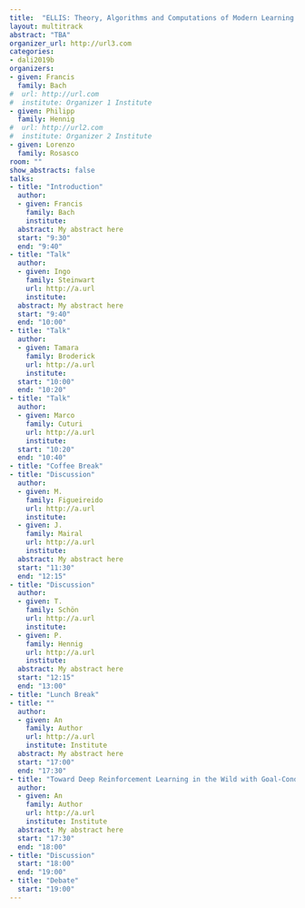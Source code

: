 ```yaml
---
title:  "ELLIS: Theory, Algorithms and Computations of Modern Learning Systems"
layout: multitrack
abstract: "TBA"
organizer_url: http://url3.com
categories:
- dali2019b
organizers:
- given: Francis
  family: Bach
#  url: http://url.com
#  institute: Organizer 1 Institute
- given: Philipp
  family: Hennig
#  url: http://url2.com
#  institute: Organizer 2 Institute
- given: Lorenzo
  family: Rosasco
room: ""
show_abstracts: false
talks:
- title: "Introduction"
  author:
  - given: Francis
    family: Bach
    institute:
  abstract: My abstract here
  start: "9:30"
  end: "9:40"
- title: "Talk"
  author:
  - given: Ingo
    family: Steinwart
    url: http://a.url
    institute:
  abstract: My abstract here
  start: "9:40"
  end: "10:00"
- title: "Talk"
  author:
  - given: Tamara
    family: Broderick
    url: http://a.url
    institute:
  start: "10:00"
  end: "10:20"
- title: "Talk"
  author:
  - given: Marco
    family: Cuturi
    url: http://a.url
    institute:
  start: "10:20"
  end: "10:40"
- title: "Coffee Break"
- title: "Discussion"
  author:
  - given: M.
    family: Figueireido
    url: http://a.url
    institute:
  - given: J.
    family: Mairal
    url: http://a.url
    institute:
  abstract: My abstract here
  start: "11:30"
  end: "12:15"
- title: "Discussion"
  author:
  - given: T.
    family: Schön
    url: http://a.url
    institute:
  - given: P.
    family: Hennig
    url: http://a.url
    institute:
  abstract: My abstract here
  start: "12:15"
  end: "13:00"
- title: "Lunch Break"
- title: ""
  author:
  - given: An
    family: Author
    url: http://a.url
    institute: Institute
  abstract: My abstract here
  start: "17:00"
  end: "17:30"
- title: "Toward Deep Reinforcement Learning in the Wild with Goal-Conditioned Value Functions"
  author:
  - given: An
    family: Author
    url: http://a.url
    institute: Institute
  abstract: My abstract here
  start: "17:30"
  end: "18:00"
- title: "Discussion"
  start: "18:00"
  end: "19:00"
- title: "Debate"
  start: "19:00"
---
```

